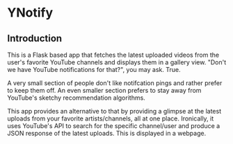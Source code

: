 # YNotify

<h2> Introduction </h2>

<p> This is a Flask based app that fetches the latest uploaded videos from the user's favorite YouTube channels and displays them in a gallery view. "Don't we have YouTube notifications for that?", you may ask. True. </p>
<p> A very small section of people don't like notifcation pings and rather prefer to keep them off. An even smaller section prefers to stay away from YouTube's sketchy recommendation algorithms.</p>
<p> This app provides an alternative to that by providing a glimpse at the latest uploads from your favorite artists/channels, all at one place. Ironically, it uses YouTube's API to search for the specific channel/user and produce a JSON response of the latest uploads. This is displayed in a webpage.</p>
